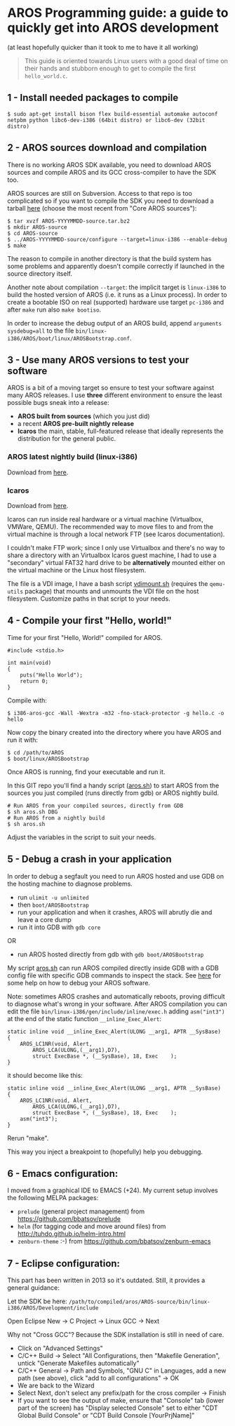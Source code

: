 # AROS Programming guide: a guide to quickly get into AROS development
(at least hopefully quicker than it took to me to have it all working)

> This guide is oriented towards Linux users with a good deal of time on their hands and stubborn enough to get to compile the first `hello_world.c`.

## 1 - Install needed packages to compile

    $ sudo apt-get install bison flex build-essential automake autoconf netpbm python libc6-dev-i386 (64bit distro) or libc6-dev (32bit distro)

## 2 - AROS sources download and compilation

There is no working AROS SDK available, you need to download AROS sources and compile AROS and its GCC cross-compiler to have the SDK too.

AROS sources are still on Subversion. Access to that repo is too complicated so if you want to compile the SDK you need to download a tarball [here](http://aros.sourceforge.net/nightly.php) (choose the most recent from "Core AROS sources"):

    $ tar xvzf AROS-YYYYMMDD-source.tar.bz2
    $ mkdir AROS-source
    $ cd AROS-source
    $ ../AROS-YYYYMMDD-source/configure --target=linux-i386 --enable-debug
    $ make

The reason to compile in another directory is that the build system has some problems and apparently doesn't compile correctly if launched in the source directory itself.

Another note about compilation `--target`: the implicit target is `linux-i386` to build the hosted version of AROS (i.e. it runs as a Linux process). In order to create a bootable ISO on real (supported) hardware use target `pc-i386` and after `make` run also `make bootiso`.

In order to increase the debug output of an AROS build, append `arguments sysdebug=all` to the file `bin/linux-i386/AROS/boot/linux/AROSBootstrap.conf`.

## 3 - Use many AROS versions to test your software

AROS is a bit of a moving target so ensure to test your software against many AROS releases. I use **three** different environment to ensure the least possible bugs sneak into a release:
- **AROS built from sources** (which you just did)
- a recent **AROS pre-built nightly release**
- **Icaros** the main, stable, full-featured release that ideally represents the distribution for the general public.

### AROS latest nightly build (linux-i386)

Download from [here](http://aros.sourceforge.net/nightly.php).

### **Icaros**

Download from [here](http://www.icarosdesktop.org).

Icaros can run inside real hardware or a virtual machine (Virtualbox, VMWare, QEMU). The recommended way to move files to and from the virtual machine is through a local network FTP (see Icaros documentation).

I couldn't make FTP work; since I only use Virtualbox and there's no way to share a directory with an Virtualbox Icaros guest machine, I had to use a "secondary" virtual FAT32 hard drive to be **alternatively** mounted either on the virtual machine or the Linux host filesystem.

The file is a VDI image, I have a bash script [vdimount.sh](https://github.com/apiraino/aros_guide/blob/master/vdimount.sh) (requires the `qemu-utils` package) that mounts and unmounts the VDI file on the host filesystem. Customize paths in that script to your needs.

## 4 - Compile your first "Hello, world!"

Time for your first "Hello, World!" compiled for AROS.

    #include <stdio.h>

    int main(void)
    {
        puts("Hello World");
        return 0;
    }

Compile with:

    $ i386-aros-gcc -Wall -Wextra -m32 -fno-stack-protector -g hello.c -o hello

Now copy the binary created into the directory where you have AROS and run it with:

    $ cd /path/to/AROS
    $ boot/linux/AROSBootstrap

Once AROS is running, find your executable and run it.

In this GIT repo you'll find a handy script ([aros.sh](https://github.com/apiraino/aros_guide/blob/master/aros.sh)) to start AROS from the sources you just compiled (runs directly from gdb) or AROS nightly build.

    # Run AROS from your compiled sources, directly from GDB
    $ sh aros.sh DBG
    # Run AROS from a nightly build
    $ sh aros.sh

Adjust the variables in the script to suit your needs.

## 5 - Debug a crash in your application

In order to debug a segfault you need to run AROS hosted and use GDB on the hosting machine to diagnose problems.
- run `ulimit -u unlimited`
- then `boot/AROSBootstrap`
- run your application and when it crashes, AROS will abrutly die and leave a core dump
- run it into GDB with `gdb core`

OR

- run AROS hosted directly from gdb with `gdb boot/AROSBootstrap`

My script [aros.sh](https://github.com/apiraino/aros_guide/blob/master/aros.sh) can run AROS compiled directly inside GDB with a GDB config file with specific GDB commands to inspect the stack. See [here](http://aros.sourceforge.net/documentation/developers/debugging.php) for some help on how to debug your AROS software.

Note: sometimes AROS crashes and automatically reboots, proving difficult to diagnose what's wrong in your software.
After AROS compilation you can edit the file `bin/linux-i386/gen/include/inline/exec.h` adding `asm("int3")` at the end of the static function `__inline_Exec_Alert`:

    static inline void __inline_Exec_Alert(ULONG __arg1, APTR __SysBase)
    {
        AROS_LC1NR(void, Alert,
            AROS_LCA(ULONG,(__arg1),D7),
            struct ExecBase *, (__SysBase), 18, Exec    );
    }

it should become like this:

    static inline void __inline_Exec_Alert(ULONG __arg1, APTR __SysBase)
    {
        AROS_LC1NR(void, Alert,
            AROS_LCA(ULONG,(__arg1),D7),
            struct ExecBase *, (__SysBase), 18, Exec    );
        asm("int3");
    }

Rerun "make".

This way you inject a breakpoint to (hopefully) help you debugging.

## 6 - Emacs configuration:

I moved from a graphical IDE to EMACS (+24). My current setup involves the following MELPA packages:
- `prelude` (general project management) from https://github.com/bbatsov/prelude
- `helm` (for tagging code and move around files) from http://tuhdo.github.io/helm-intro.html
- `zenburn-theme` :-) from https://github.com/bbatsov/zenburn-emacs

## 7 - Eclipse configuration:

This part has been written in 2013 so it's outdated. Still, it provides a general guidance:

Let the SDK be here:
`/path/to/compiled/aros/AROS-source/bin/linux-i386/AROS/Development/include`

Open Eclipse
New -> C Project -> Linux GCC -> Next

Why not "Cross GCC"?
Because the SDK installation is still in need of care.

- Click on "Advanced Settings"
- C/C++ Build -> Select "All Configurations, then "Makefile Generation", untick "Generate Makefiles automatically"
- C/C++ General -> Path and Symbols, "GNU C" in Languages, add a new path (see above), click "add to all configurations" -> OK
- We are back to the Wizard
- Select Next, don't select any prefix/path for the cross compiler -> Finish
- If you want to see the output of make, ensure that "Console" tab (lower part of the screen) has "Display selected Console" set to either "CDT Global Build Console" or "CDT Build Console [YourPrjName]"
